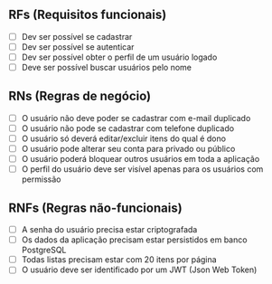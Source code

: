 ## RFs (Requisitos funcionais)

- [ ] Dev ser possível se cadastrar
- [ ] Dev ser possível se autenticar
- [ ] Dev ser possível obter o perfil de um usuário logado
- [ ] Deve ser possível buscar usuários pelo nome

## RNs (Regras de negócio)

- [ ] O usuário não deve poder se cadastrar com e-mail duplicado
- [ ] O usuário não pode se cadastrar com telefone duplicado
- [ ] O usuário só deverá editar/excluir itens do qual é dono
- [ ] O usuário pode alterar seu conta para privado ou público
- [ ] O usuário poderá bloquear outros usuários em toda a aplicação
- [ ] O perfil do usuário deve ser visível apenas para os usuários com permissão

## RNFs (Regras não-funcionais)

- [ ] A senha do usuário precisa estar criptografada
- [ ] Os dados da aplicação precisam estar persistidos em banco PostgreSQL
- [ ] Todas listas precisam estar com 20 itens por página
- [ ] O usuário deve ser identificado por um JWT (Json Web Token)
